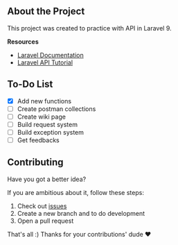 ## About the Project

This project was created to practice with API in Laravel 9.

**Resources**
- [Laravel Documentation](https://laravel.com/docs/)
- [Laravel API Tutorial](https://www.codewolfy.com/blog/laravel-simple-restful-api-tutorial)

## To-Do List

- [x] Add new functions
- [ ] Create postman collections
- [ ] Create wiki page
- [ ] Build request system
- [ ] Build exception system
- [ ] Get feedbacks

## Contributing

Have you got a better idea?

If you are ambitious about it, follow these steps:

1. Check out [issues](https://github.com/kadirermantr/laravel-api/issues)
2. Create a new branch and to do development
3. Open a pull request

That's all :) Thanks for your contributions' dude ❤️
